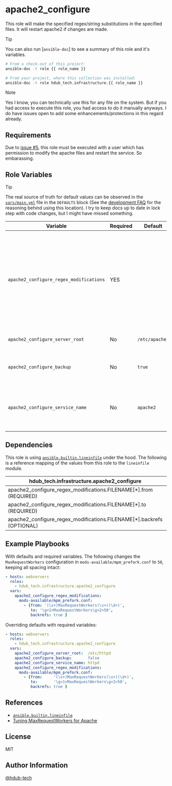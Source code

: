 apache2_configure
=================

This role will make the specified regex/string substitutions in the specified
files. It will restart apache2 if changes are made.

> [!TIP]
> You can also run [`ansible-doc`] to see a summary of this role and it's variables.
>
> ```bash
> # From a check-out of this project:
> ansible-doc -t role {{ role_name }}
> ```
>
> ```bash
> # From your project, where this collection was installed:
> ansible-doc -t role hdub_tech.infrastructure.{{ role_name }}
> ```
<!-- markdownlint-disable-line MD028 -->
> [!NOTE]
> Yes I know, you can technically use this for any file on the system. But if
> you had access to execute this role, you had access to do it manually
> anyways. I do have issues open to add some enhancements/protections in this
> regard already.

Requirements
------------

Due to [issue #5], this role must be executed with a user which has permission
to modify the apache files and restart the service. So embarassing.

Role Variables
--------------

> [!TIP]
> The real source of truth for default values can be observed in the [`vars/main.yml`]
> file in the `DEFAULTS` block (See the [development FAQ] for the reasoning
> behind using this location). I try to keep docs up to date in lock step with
> code changes, but I might have missed something.

| Variable | Required | Default | Description |
| --- | --- | --- | --- |
| `apache2_configure_regex_modifications` | YES |  | A dictionary of filename keys to an array of from/to regex/string modifications to make to said file. See [Example Playbooks] or `ansible-doc` for a specific example. |
| `apache2_configure_server_root` | No | `/etc/apache2` | The path to the apache2 server root |
| `apache2_configure_backup` | No | `true` | Whether the file being modified should be backed up |
| `apache2_configure_service_name` | No | `apache2` | The name of the apache2 service which will be restarted if any changes are made |

Dependencies
------------

This role is using [`ansible.builtin.lineinfile`] under the hood. The following
is a reference mapping of the values from this role to the `lineinfile` module.

| hdub_tech.infrastructure.apache2_configure | ansible.builtin.lineinfile |
| --- | --- |
| apache2_configure_regex_modifications.FILENAME[*].from (REQUIRED) | regex |
| apache2_configure_regex_modifications.FILENAME[*].to (REQUIRED) | line |
| apache2_configure_regex_modifications.FILENAME[*].backrefs (OPTIONAL) | backrefs |

Example Playbooks
-----------------

With defaults and required variables. The following changes the
`MaxRequestWorkers` configuration in `mods-available/mpm_prefork.conf` to `50`,
keeping all spacing intact:

```yaml
- hosts: webservers
  roles:
    - hdub_tech.infrastructure.apache2_configure
  vars:
    apache2_configure_regex_modifications:
      mods-available/mpm_prefork.conf:
        - {from: '(\s+)MaxRequestWorkers(\s+)(\d+)',
           to: '\g<1>MaxRequestWorkers\g<2>50',
           backrefs: true }
```

Overriding defaults with required variables:

```yaml
- hosts: webservers
  roles:
    - hdub_tech.infrastructure.apache2_configure
  vars:
    apache2_configure_server_root:  /etc/httpd
    apache2_configure_backup:       false
    apache2_configure_service_name: httpd
    apache2_configure_regex_modifications:
      mods-available/mpm_prefork.conf:
        - {from:     '(\s+)MaxRequestWorkers(\s+)(\d+)',
           to:       '\g<1>MaxRequestWorkers\g<2>50',
           backrefs: true }
```

References
----------

- [`ansible.builtin.lineinfile`]
- [Tuning MaxRequestWorkers for Apache]

License
-------

MIT

Author Information
------------------

[@hdub-tech]

<!-- Links -->
[@hdub-tech]:        https://github.com/hdub-tech
[development FAQ]:   ../../docs/development.md#why-do-you-have-defaults-in-vars
[`vars/main.yml`]:   ./vars/main.yml
[`ansible.builtin.lineinfile`]:        https://docs.ansible.com/ansible/latest/collections/ansible/builtin/lineinfile_module.html
[issue #5]:                            https://github.com/hdub-tech/ansible-collection-infrastructure/issues/5
[Tuning MaxRequestWorkers for Apache]: https://support.cpanel.net/hc/en-us/articles/360047992273-Tuning-MaxRequestWorkers-for-Apache
